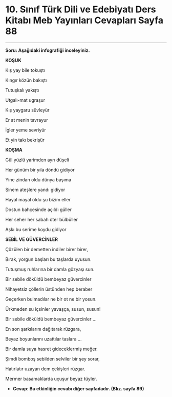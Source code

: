 # 10. Sınıf Türk Dili ve Edebiyatı Ders Kitabı Meb Yayınları Cevapları Sayfa 88

---

**Soru: Aşağıdaki infografiği inceleyiniz.**

**KOŞUK**

Kış yay bile tokuştı

 Kıngır közün bakıştı

 Tutuşkalı yakıştı

 Utgalı-mat ugraşur

Kış yaygaru süvleyür

 Er at menin tavrayur

 İgler yeme sevriyür

 Et yin takı bekrişür

**KOŞMA**

Gül yüzlü yarimden ayrı düşeli

 Her günüm bir yıla döndü gidiyor

 Yine zindan oldu dünya başıma

 Sinem ateşlere yandı gidiyor

Hayal mayal oldu şu bizim eller

 Dostun bahçesinde açıldı güller

 Her seher her sabah öter bülbüller

 Aşkı bu serime koydu gidiyor

**SEBİL VE GÜVERCİNLER**

Çözülen bir demetten indiler birer birer,

 Bırak, yorgun başları bu taşlarda uyusun.

 Tutuşmuş ruhlarına bir damla gözyaşı sun.

 Bir sebile döküldü bembeyaz güvercinler

Nihayetsiz çöllerin üstünden hep beraber

 Geçerken bulmadılar ne bir ot ne bir yosun.

 Ürkmeden su içsinler yavaşça, susun, susun!

 Bir sebile döküldü bembeyaz güvercinler …

En son şarkılarını dağıtarak rüzgara,

 Beyaz boyunlarını uzattılar taslara …

 Bir damla suya hasret gideceklermiş meğer.

Şimdi bomboş sebilden selviler bir şey sorar,

 Hatırlatır uzayan dem çekişleri rüzgar.

 Mermer basamaklarda uçuşur beyaz tüyler.

-   **Cevap**: **Bu etkinliğin cevabı diğer sayfadadır. (Bkz. sayfa 89)**